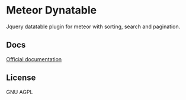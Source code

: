 # Meteor Dynatable

Jquery datatable plugin for meteor with sorting, search and pagination.

## Docs

[Official documentation](http://www.dynatable.com/)

## License

GNU AGPL